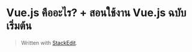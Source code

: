 
Vue.js คืออะไร? + สอนใช้งาน Vue.js ฉบับเริ่มต้น
===


> Written with [StackEdit](https://devahoy.com/blog/2019/08/introduction-to-vuejs/).


<!--stackedit_data:
eyJoaXN0b3J5IjpbLTE0ODU2Mzc4NTddfQ==
-->